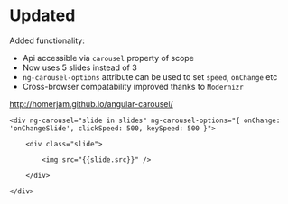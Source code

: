 # Updated

Added functionality:

* Api accessible via `carousel` property of scope
* Now uses 5 slides instead of 3
* `ng-carousel-options` attribute can be used to set `speed`, `onChange` etc
* Cross-browser compatability improved thanks to `Modernizr`


http://homerjam.github.io/angular-carousel/


```
<div ng-carousel="slide in slides" ng-carousel-options="{ onChange: 'onChangeSlide', clickSpeed: 500, keySpeed: 500 }">

	<div class="slide">

		<img src="{{slide.src}}" />

	</div>

</div>
```